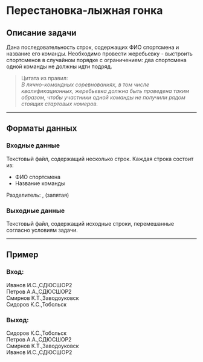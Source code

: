 # Перестановка-лыжная гонка

## Описание задачи

Дана последовательность строк, содержащих ФИО спортсмена и название его команды. Необходимо провести жеребьевку - выстроить спортсменов в случайном порядке с ограничением: два спортсмена одной команды не должны идти подряд.

> Цитата из правил:  
> *В лично-командных соревнованиях, в том числе квалификационных, жеребьевка должна быть проведена таким образом, чтобы участники одной команды не получили рядом стоящих стартовых номеров.*

---

## Форматы данных

### Входные данные
Текстовый файл, содержащий несколько строк. Каждая строка состоит из:
- ФИО спортсмена
- Название команды

Разделитель: , (запятая)

### Выходные данные  
Текстовый файл, содержащий исходные строки, перемешанные согласно условиям задачи.

---

## Пример

### Вход:
Иванов И.С.,СДЮСШОР2<br/>
Петров А.А.,СДЮСШОР2<br/>
Смирнов К.Т.,Заводоуковск<br/>
Сидоров К.С.,Тобольск<br/>

### Выход:
Сидоров К.С.,Тобольск<br/> 
Петров А.А.,СДЮСШОР2<br/>
Смирнов К.Т.,Заводоуковск<br/>
Иванов И.С.,СДЮСШОР2<br/>
